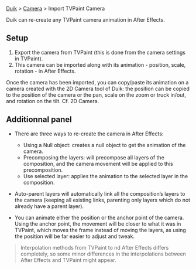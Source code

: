 [Duik](https://github.com/Rainbox-dev/DuAEF_Duik/wiki/Duik-User-Guide) > [Camera](https://github.com/Rainbox-dev/DuAEF_Duik/wiki/Camera) > Import TVPaint Camera

Duik can re-create any TVPaint camera animation in After Effects.

## Setup

1. Export the camera from TVPaint (this is done from the camera settings in TVPaint).
2. This camera can be imported along with its animation - position, scale, rotation - in After Effects.

Once the camera has been imported, you can copy/paste its animation on a camera created with the 2D Camera tool of Duik: the position can be copied to the position of the camera or the pan, scale on the zoom or truck in/out, and rotation on the tilt. Cf. 2D Camera.

## Additionnal panel

- There are three ways to re-create the camera in After Effects:
  - Using a Null object: creates a null object to get the animation of the camera.
  - Precomposing the layers: will precompose all layers of the composition, and the camera movement will be applied to this precomposition.
  - Use selected layer: applies the animation to the selected layer in the composition.

- Auto-parent layers will automatically link all the composition’s layers to the camera (keeping all existing links, parenting only layers which do not already have a parent layer).

- You can animate either the position or the anchor point of the camera.  
Using the anchor point, the movement will be closer to what it was in TVPaint, which moves the frame instead of moving the layers, as using the position will be far easier to adjust and tweak.

> Interpolation methods from TVPaint to nd After Effects differs completely, so some minor differences in the interpolations between After Effects and TVPaint might appear.

